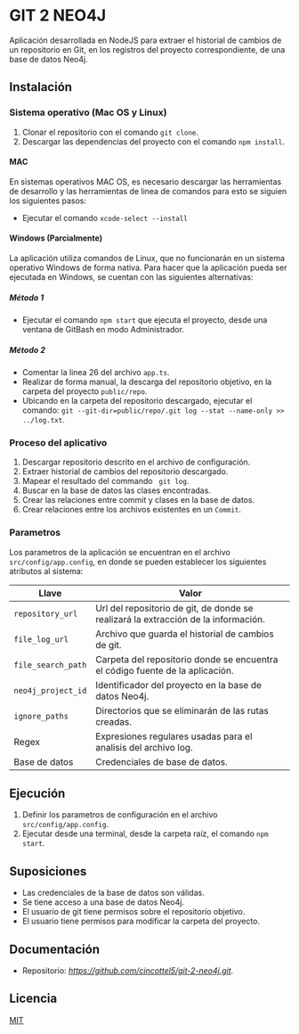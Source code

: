 # GIT 2 NEO4J

Aplicación desarrollada en NodeJS para extraer el historial de cambios de un repositorio en Git, en los registros del proyecto correspondiente, de una base de datos Neo4j. 

## Instalación

### Sistema operativo (Mac OS y Linux)

1. Clonar el repositorio con el comando ```git clone```.
2. Descargar las dependencias del proyecto con el comando ```npm install```.


#### MAC

En sistemas operativos MAC OS, es necesario descargar las herramientas de desarrollo y las herramientas de linea de comandos para esto se siguien los siguientes pasos:

* Ejecutar el comando ```xcode-select --install```

#### Windows (Parcialmente)

La aplicación utiliza comandos de Linux, que no funcionarán en un sistema operativo Windows de forma nativa. 
Para hacer que la aplicación pueda ser ejecutada en Windows, se cuentan con las siguientes alternativas:

##### Método 1 
* Ejecutar el comando ```npm start``` que ejecuta el proyecto, desde una ventana de GitBash en modo Administrador.

##### Método 2
* Comentar la linea 26 del archivo ```app.ts```.
* Realizar de forma manual, la descarga del repositorio objetivo, en la carpeta del proyecto ```public/repo```.
* Ubicando en la carpeta del repositorio descargado, ejecutar el comando: ```git --git-dir=public/repo/.git log --stat --name-only >> ../log.txt```.

### Proceso del aplicativo

1. Descargar repositorio descrito en el archivo de configuración.
2. Extraer historial de cambios del repositorio descargado.
3. Mapear el resultado del commando ``` git log```.
4. Buscar en la base de datos las clases encontradas.
5. Crear las relaciones entre commit y clases en la base de datos.
6. Crear relaciones entre los archivos existentes en un ```Commit```.

### Parametros

Los parametros de la aplicación se encuentran en el archivo ```src/config/app.config```, en donde se pueden establecer los siguientes atributos al sistema:

| Llave                  | Valor                                                                              |
|------------------------|------------------------------------------------------------------------------------|
| ```repository_url```   | Url del repositorio de git, de donde se realizará la extracción de la información. |
| ```file_log_url```     | Archivo que guarda el historial de cambios de git.                                 |
| ```file_search_path``` | Carpeta del repositorio donde se encuentra el código fuente de la aplicación.      |
| ```neo4j_project_id``` | Identificador del proyecto en la base de datos Neo4j.                              |
| ```ignore_paths```     | Directorios que se eliminarán de las rutas creadas.                                |
| Regex                  | Expresiones regulares usadas para el analisis del archivo log.                     |
| Base de datos          | Credenciales de base de datos.                                                     |

## Ejecución

1. Definir los parametros de configuración en el archivo ```src/config/app.config```.
2. Ejecutar desde una terminal, desde la carpeta raíz, el comando ```npm start```.

## Suposiciones
* Las credenciales de la base de datos son válidas.
* Se tiene acceso a una base de datos Neo4j.
* El usuario de git tiene permisos sobre el repositorio objetivo.
* El usuario tiene permisos para modificar la carpeta del proyecto.

## Documentación

* Repositorio: _https://github.com/cincottel5/git-2-neo4j.git_.

## Licencia
[MIT](https://choosealicense.com/licenses/mit/)